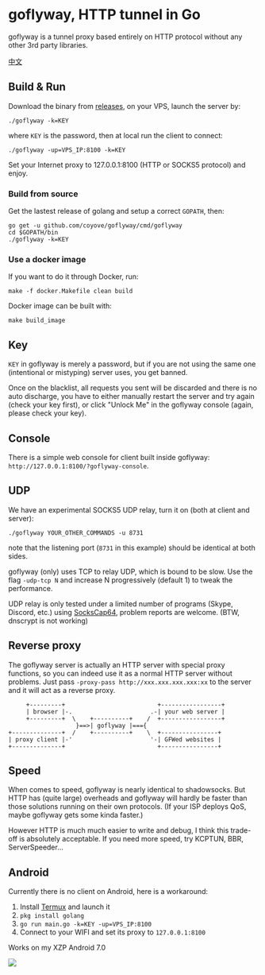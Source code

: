 # goflyway, HTTP tunnel in Go

goflyway is a tunnel proxy based entirely on HTTP protocol without any other 3rd party libraries.

[中文](https://github.com/coyove/goflyway/wiki/%E4%BD%BF%E7%94%A8%E6%95%99%E7%A8%8B)

## Build & Run
Download the binary from [releases](https://github.com/coyove/goflyway/releases), on your VPS, launch the server by:
```
./goflyway -k=KEY
```
where `KEY` is the password, then at local run the client to connect:
```
./goflyway -up=VPS_IP:8100 -k=KEY
```
Set your Internet proxy to 127.0.0.1:8100 (HTTP or SOCKS5 protocol) and enjoy.

### Build from source
Get the lastest release of golang and setup a correct `GOPATH`, then:
```shell
go get -u github.com/coyove/goflyway/cmd/goflyway
cd $GOPATH/bin
./goflyway -k=KEY
```

### Use a docker image
If you want to do it through Docker, run:
```shell
make -f docker.Makefile clean build
```

Docker image can be built with:
```shell
make build_image
```

## Key
`KEY` in goflyway is merely a password, but if you are not using the same one (intentional or mistyping) server uses, you get banned. 

Once on the blacklist, all requests you sent will be discarded and there is no auto discharge, you have to either manually restart the server and try again (check your key first), or click "Unlock Me" in the goflyway console (again, please check your key).

## Console
There is a simple web console for client built inside goflyway: `http://127.0.0.1:8100/?goflyway-console`.

## UDP
We have an experimental SOCKS5 UDP relay, turn it on (both at client and server):
```
./goflyway YOUR_OTHER_COMMANDS -u 8731
```
note that the listening port (`8731` in this example) should be identical at both sides. 

goflyway (only) uses TCP to relay UDP, which is bound to be slow. Use the flag `-udp-tcp N` and increase N progressively (default 1) to tweak the performance.

UDP relay is only tested under a limited number of programs (Skype, Discord, etc.) using [SocksCap64](https://sourceforge.net/projects/sockscap64/), problem reports are welcome. (BTW, dnscrypt is not working)

## Reverse proxy
The goflyway server is actually an HTTP server with special proxy functions, so you can indeed use it as a normal HTTP server without problems. Just pass `-proxy-pass http://xxx.xxx.xxx.xxx:xx` to the server and it will act as a reverse proxy.
```
     +---------+                          +-----------------+
     | browser |-.                      .-| your web server |
     +---------+  \    +----------+    /  +-----------------+
                   }==>| goflyway |==={   
+--------------+  /    +----------+    \  +----------------+
| proxy client |-'                      '-| GFWed websites |
+--------------+                          +----------------+
```

## Speed
When comes to speed, goflyway is nearly identical to shadowsocks. But HTTP has (quite large) overheads and goflyway will hardly be faster than those solutions running on their own protocols. (If your ISP deploys QoS, maybe goflyway gets some kinda faster.)

However HTTP is much much easier to write and debug, I think this trade-off is absolutely acceptable. If you need more speed, try KCPTUN, BBR, ServerSpeeder...

## Android

Currently there is no client on Android, here is a workaround:

1. Install [Termux](https://f-droid.org/packages/com.termux/) and launch it
2. `pkg install golang`
3. `go run main.go -k=KEY -up=VPS_IP:8100`
4. Connect to your WIFI and set its proxy to `127.0.0.1:8100`

Works on my XZP Android 7.0

![](https://github.com/coyove/goflyway/blob/master/.misc/android.jpg?raw=true)
